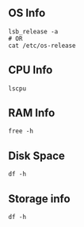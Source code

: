 ## OS Info
```
lsb_release -a
# OR
cat /etc/os-release
```

## CPU Info
```
lscpu
```

## RAM Info
```
free -h
```

## Disk Space
```
df -h
```

## Storage info
```
df -h
```


